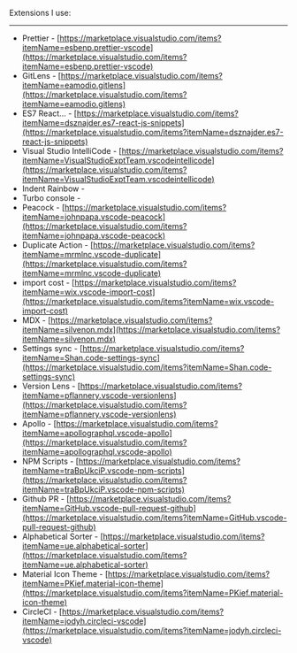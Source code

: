 Extensions I use:

---

- Prettier - [https://marketplace.visualstudio.com/items?itemName=esbenp.prettier-vscode](https://marketplace.visualstudio.com/items?itemName=esbenp.prettier-vscode)
- GitLens - [https://marketplace.visualstudio.com/items?itemName=eamodio.gitlens](https://marketplace.visualstudio.com/items?itemName=eamodio.gitlens)
- ES7 React... - [https://marketplace.visualstudio.com/items?itemName=dsznajder.es7-react-js-snippets](https://marketplace.visualstudio.com/items?itemName=dsznajder.es7-react-js-snippets)
- Visual Studio IntelliCode - [https://marketplace.visualstudio.com/items?itemName=VisualStudioExptTeam.vscodeintellicode](https://marketplace.visualstudio.com/items?itemName=VisualStudioExptTeam.vscodeintellicode)
- Indent Rainbow -
- Turbo console -
- Peacock - [https://marketplace.visualstudio.com/items?itemName=johnpapa.vscode-peacock](https://marketplace.visualstudio.com/items?itemName=johnpapa.vscode-peacock)
- Duplicate Action - [https://marketplace.visualstudio.com/items?itemName=mrmlnc.vscode-duplicate](https://marketplace.visualstudio.com/items?itemName=mrmlnc.vscode-duplicate)
- import cost - [https://marketplace.visualstudio.com/items?itemName=wix.vscode-import-cost](https://marketplace.visualstudio.com/items?itemName=wix.vscode-import-cost)
- MDX - [https://marketplace.visualstudio.com/items?itemName=silvenon.mdx](https://marketplace.visualstudio.com/items?itemName=silvenon.mdx)
- Settings sync - [https://marketplace.visualstudio.com/items?itemName=Shan.code-settings-sync](https://marketplace.visualstudio.com/items?itemName=Shan.code-settings-sync)
- Version Lens - [https://marketplace.visualstudio.com/items?itemName=pflannery.vscode-versionlens](https://marketplace.visualstudio.com/items?itemName=pflannery.vscode-versionlens)
- Apollo - [https://marketplace.visualstudio.com/items?itemName=apollographql.vscode-apollo](https://marketplace.visualstudio.com/items?itemName=apollographql.vscode-apollo)
- NPM Scripts - [https://marketplace.visualstudio.com/items?itemName=traBpUkciP.vscode-npm-scripts](https://marketplace.visualstudio.com/items?itemName=traBpUkciP.vscode-npm-scripts)
- Github PR - [https://marketplace.visualstudio.com/items?itemName=GitHub.vscode-pull-request-github](https://marketplace.visualstudio.com/items?itemName=GitHub.vscode-pull-request-github)
- Alphabetical Sorter -  [https://marketplace.visualstudio.com/items?itemName=ue.alphabetical-sorter](https://marketplace.visualstudio.com/items?itemName=ue.alphabetical-sorter)
- Material Icon Theme - [https://marketplace.visualstudio.com/items?itemName=PKief.material-icon-theme](https://marketplace.visualstudio.com/items?itemName=PKief.material-icon-theme)
- CircleCI - [https://marketplace.visualstudio.com/items?itemName=jodyh.circleci-vscode](https://marketplace.visualstudio.com/items?itemName=jodyh.circleci-vscode)